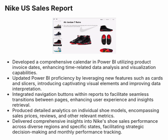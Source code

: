 ## Nike US Sales Report   

<p align="center"> <img width="200" src="https://github.com/gentallman/Nike-US-Sales/blob/25b1fb51774f0778a094c36d16137cbbed3a8b3c/assest/report.gif">
 </p>


- Developed a comprehensive calendar in Power BI utilizing product invoice dates, enhancing time-related data analysis and visualization capabilities.
- Updated Power BI proficiency by leveraging new features such as cards and slicers, introducing captivating visual elements and improving data interpretation.
- Integrated navigation buttons within reports to facilitate seamless transitions between pages, enhancing user experience and insights retrieval.
- Produced detailed analytics on individual shoe models, encompassing sales prices, reviews, and other relevant metrics.
- Delivered comprehensive insights into Nike's shoe sales performance across diverse regions and specific states, facilitating strategic decision-making and monthly performance tracking.
